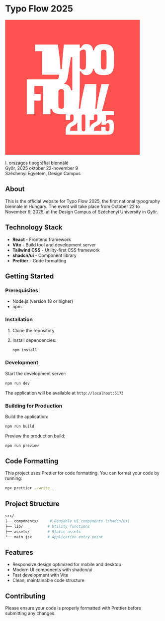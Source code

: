 # Typo Flow 2025

![Typo Flow 2025 Logo](docs/assets/typoflow-readme-logo.jpg)

I. országos tipográfiai biennálé  
Győr, 2025 október 22-november 9  
Széchenyi Egyetem, Design Campus

## About

This is the official website for Typo Flow 2025, the first national typography biennale in Hungary. The event will take place from October 22 to November 9, 2025, at the Design Campus of Széchenyi University in Győr.

## Technology Stack

- **React** - Frontend framework
- **Vite** - Build tool and development server
- **Tailwind CSS** - Utility-first CSS framework
- **shadcn/ui** - Component library
- **Prettier** - Code formatting

## Getting Started

### Prerequisites

- Node.js (version 18 or higher)
- npm

### Installation

1. Clone the repository
2. Install dependencies:

   ```bash
   npm install
   ```

### Development

Start the development server:

```bash
npm run dev
```

The application will be available at `http://localhost:5173`

### Building for Production

Build the application:

```bash
npm run build
```

Preview the production build:

```bash
npm run preview
```

## Code Formatting

This project uses Prettier for code formatting. You can format your code by running:

```bash
npx prettier --write .
```

## Project Structure

```bash
src/
├── components/     # Reusable UI components (shadcn/ui)
├── lib/           # Utility functions
├── assets/        # Static assets
└── main.jsx       # Application entry point
```

## Features

- Responsive design optimized for mobile and desktop
- Modern UI components with shadcn/ui
- Fast development with Vite
- Clean, maintainable code structure

## Contributing

Please ensure your code is properly formatted with Prettier before submitting any changes.
